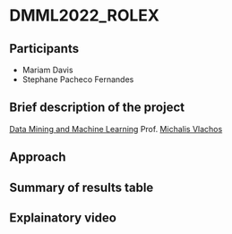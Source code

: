 # DMML2022_ROLEX

## Participants
- Mariam Davis
- Stephane Pacheco Fernandes

## Brief description of the project
[Data Mining and Machine Learning](https://hecnet.unil.ch/hec/syllabus/descriptif/2457?dyn_lang=fr) Prof. [Michalis Vlachos](https://www.linkedin.com/in/michalis-vlachos/)

## Approach

## Summary of results table

## Explainatory video
